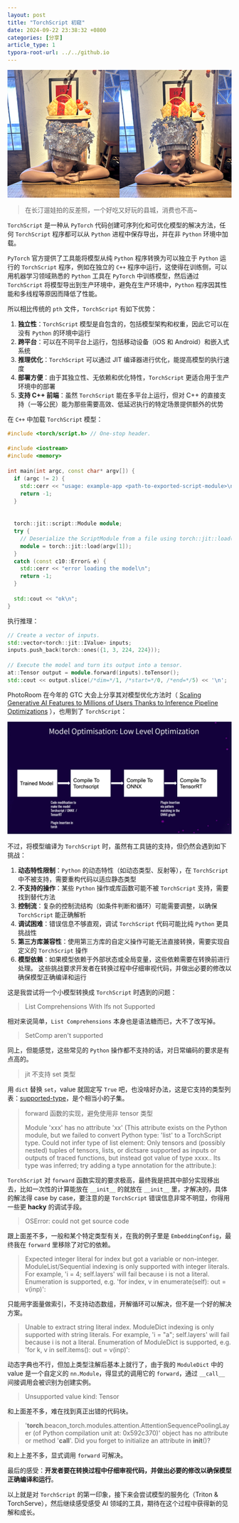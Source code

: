 ```yaml
---
layout: post
title: "TorchScript 初窥"
date: 2024-09-22 23:38:32 +0800
categories: [分享]
article_type: 1
typora-root-url: ../../github.io
---
```


![](/assets/img/torchscript-first-look-caption.png)

> 在长汀遛娃拍的反差照，一个好吃又好玩的县城，消费也不高~

`TorchScript` 是一种从 `PyTorch` 代码创建可序列化和可优化模型的解决方法，任何 `TorchScript` 程序都可以从 `Python` 进程中保存导出，并在非 `Python` 环境中加载。

`PyTorch` 官方提供了工具能将模型从纯 `Python` 程序转换为可以独立于 `Python` 运行的 `TorchScript` 程序，例如在独立的 `C++` 程序中运行，这使得在训练侧，可以用机器学习领域熟悉的 `Python` 工具在 `PyTorch` 中训练模型，然后通过 `TorchScript` 将模型导出到生产环境中，避免在生产环境中，`Python` 程序因其性能和多线程等原因而降低了性能。

所以相比传统的 `pth` 文件，`TorchScript` 有如下优势：

1. **独立性**：`TorchScript` 模型是自包含的，包括模型架构和权重，因此它可以在没有 `Python` 的环境中运行
2. **跨平台**：可以在不同平台上运行，包括移动设备（iOS 和 Android）和嵌入式系统
3. **推理优化**：`TorchScript` 可以通过 JIT 编译器进行优化，能提高模型的执行速度
4. **部署方便**：由于其独立性、无依赖和优化特性，`TorchScript` 更适合用于生产环境中的部署
5. **支持 C++ 前端**：虽然 `TorchScript` 能在多平台上运行，但对 C++ 的直接支持（一等公民）能为那些需要高效、低延迟执行的特定场景提供额外的优势

在 `C++` 中加载 `TorchScript` 模型：

```c++
#include <torch/script.h> // One-stop header.

#include <iostream>
#include <memory>

int main(int argc, const char* argv[]) {
  if (argc != 2) {
    std::cerr << "usage: example-app <path-to-exported-script-module>\n";
    return -1;
  }


  torch::jit::script::Module module;
  try {
    // Deserialize the ScriptModule from a file using torch::jit::load().
    module = torch::jit::load(argv[1]);
  }
  catch (const c10::Error& e) {
    std::cerr << "error loading the model\n";
    return -1;
  }

  std::cout << "ok\n";
}
```

执行推理：

```c++
// Create a vector of inputs.
std::vector<torch::jit::IValue> inputs;
inputs.push_back(torch::ones({1, 3, 224, 224}));

// Execute the model and turn its output into a tensor.
at::Tensor output = module.forward(inputs).toTensor();
std::cout << output.slice(/*dim=*/1, /*start=*/0, /*end=*/5) << '\n';
```

PhotoRoom 在今年的 GTC 大会上分享其对模型优化方法时（ [Scaling Generative AI Features to Millions of Users Thanks to Inference Pipeline Optimizations](https://resources.nvidia.com/en-us-ai-inference-content/gtc24-s62726) ），也用到了 `TorchScript`：

![](/assets/img/torchscript-first-look-1.png)

不过，将模型编译为 `TorchScript` 时，虽然有工具链的支持，但仍然会遇到如下挑战： 

1. **动态特性限制**：`Python` 的动态特性（如动态类型、反射等），在 `TorchScript` 中不被支持，需要重构代码以适应静态类型
2. **不支持的操作**：某些 `Python` 操作或库函数可能不被 `TorchScript` 支持，需要找到替代方法
3. **控制流**：复杂的控制流结构（如条件判断和循环）可能需要调整，以确保 `TorchScript` 能正确解析
4. **调试困难**：错误信息不够直观，调试 `TorchScript` 代码可能比纯 `Python` 更具挑战性
5. **第三方库兼容性**：使用第三方库的自定义操作可能无法直接转换，需要实现自定义的 `TorchScript` 操作
6. **模型依赖**：如果模型依赖于外部状态或全局变量，这些依赖需要在转换前进行处理。 这些挑战要求开发者在转换过程中仔细审视代码，并做出必要的修改以确保模型正确编译和运行

这是我尝试将一个小模型转换成 `TorchScript` 时遇到的问题：

> List Comprehensions With Ifs not Supported

相对来说简单，`List Comprehensions` 本身也是语法糖而已，大不了改写掉。

> SetComp aren't supported

同上，但能感觉，这些常见的 `Python` 操作都不支持的话，对日常编码的要求是有点高的。

> jit 不支持 set 类型

用 `dict` 替换 `set`，value 就固定写 `True` 吧，也没啥好办法，这是它支持的类型列表：[supported-type](https://pytorch.org/docs/stable/jit_language_reference.html#supported-type)，是个相当小的子集。

> forward 函数的实现，避免使用非 tensor 类型
>
> Module 'xxx' has no attribute 'xx' (This attribute exists on the Python module, but we failed to convert Python type: 'list' to a TorchScript type. Could not infer type of list element: Only tensors and (possibly nested) tuples of tensors, lists, or dictsare supported as inputs or outputs of traced functions, but instead got value of type xxxx.. Its type was inferred; try adding a type annotation for the attribute.):

`TorchScript` 对 `forward` 函数实现的要求极高，最终我是把其中部分实现移出去，比如一次性的计算能放在 `__init__` 的就放在 `__init__` 里，才解决的，具体的解法得 case by case，要注意的是 `TorchScript` 错误信息非常不明显，你得用一些更 **hacky** 的调试手段。

> OSError: could not get source code

跟上面差不多，一般和某个特定类型有关，在我的例子里是 `EmbeddingConfig`，最终我在 `forward` 里移除了对它的依赖。

> Expected integer literal for index but got a variable or non-integer. ModuleList/Sequential indexing is only supported with integer literals. For example, 'i = 4; self.layers' will fail because i is not a literal. Enumeration is supported, e.g. 'for index, v in enumerate(self): out = v(inp)':

只能用字面量做索引，不支持动态数组，开解循环可以解决，但不是一个好的解决方案。

> Unable to extract string literal index. ModuleDict indexing is only supported with string literals. For example, 'i = "a"; self.layers' will fail because i is not a literal. Enumeration of ModuleDict is supported, e.g. 'for k, v in self.items(): out = v(inp)':

动态字典也不行，但加上类型注解后基本上就行了，由于我的 `ModuleDict` 中的 value 是一个自定义的 `nn.Module`，得显式的调用它的 `forward`，通过 `__call__` 间接调用会被识别为创建实例。

> Unsupported value kind: Tensor

和上面差不多，难在找到真正出错的代码块。

> '__torch__.beacon_torch.modules.attention.AttentionSequencePoolingLayer (of Python compilation unit at: 0x592c370)' object has no attribute or method '__call__'. Did you forget to initialize an attribute in __init__()?

和上上差不多，显式调用 `forward` 可解决。

最后的感受：**开发者要在转换过程中仔细审视代码，并做出必要的修改以确保模型正确编译和运行**。

以上就是对 `TorchScript` 的第一印象，接下来会尝试模型的服务化（Triton & TorchServe），然后继续感受感受 AI 领域的工具，期待在这个过程中获得新的见解和成长。
